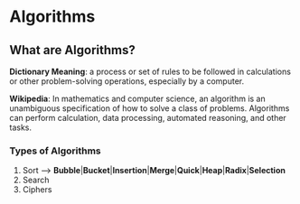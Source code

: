 # Algorithms ###

## What are Algorithms? ##

__Dictionary Meaning__: a process or set of rules to be followed in calculations or other problem-solving
                        operations, especially by a computer.

__Wikipedia__:  In mathematics and computer science, an algorithm is an unambiguous specification
                of how to solve a class of problems. Algorithms can perform calculation,
                data processing, automated reasoning, and other tasks.

### Types of Algorithms ###
1. Sort --> **Bubble**|**Bucket**|**Insertion**|**Merge**|**Quick**|**Heap**|**Radix**|**Selection**
2. Search
3. Ciphers
